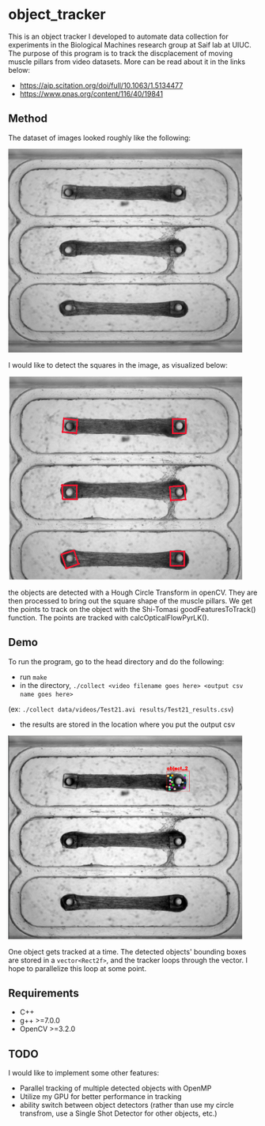 # object_tracker

This is an object tracker I developed to automate data collection for experiments in the Biological Machines research group at Saif lab at UIUC. The purpose of this program is to track the discplacement of moving muscle pillars from video datasets. More can be read about it in the links below: 

-  https://aip.scitation.org/doi/full/10.1063/1.5134477
-  https://www.pnas.org/content/116/40/19841

## Method
The dataset of images looked roughly like the following:

<img src="https://github.com/aihoque2/object_tracker/blob/master/readme_images/test21_1_wells.png" width="473" height="412">

I would like to detect the squares in the image, as visualized below: 

<img src="readme_images/highlighted_wells.png" width="473" height="412">

the objects are detected with a Hough Circle Transform in openCV. They are then processed to bring out the square shape of the muscle pillars. We get the points to track on the object with the Shi-Tomasi goodFeaturesToTrack() function. The points are tracked with calcOpticalFlowPyrLK().

## Demo
To run the program, go to the head directory and do the following:
- run `make`
- in the directory, `./collect <video filename goes here> <output csv name goes here>`

(ex: `./collect data/videos/Test21.avi results/Test21_results.csv`)

- the results are stored in the location where you put the output csv

<img src="readme_images/tracker_demo.png" width="473" height="412">

One object gets tracked at a time. The detected objects' bounding boxes are stored in a `vector<Rect2f>`, and the tracker loops through the vector. I hope to parallelize this loop at some point.

## Requirements
- C++
- g++ >=7.0.0 
- OpenCV >=3.2.0

## TODO
I would like to implement some other features:

- Parallel tracking of multiple detected objects with OpenMP
- Utilize my GPU for better performance in tracking
- ability switch between object detectors (rather than use my circle transfrom, use a Single Shot Detector for other objects, etc.) 
